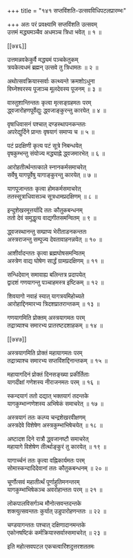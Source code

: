 +++
title = "१४१ सप्तविंशति-उत्सवविधिपटलप्रारम्भः"

+++
अतः परं प्रवक्ष्यामि सप्तविंशति उत्सवम्    
उत्तमं मद्ध्यमञ्चैव अधमञ्च त्रिधा भवेत् ॥ १ ॥



[[७४६]]  

उत्तमन्नवकेकुर्वै मद्ध्यमं पञ्चकेतुकम्  
त्रयकेत्वधमं ब्रह्मन् उत्सवे तु त्रिधामतः ॥ २ ॥


अथोत्सवक्रियास्सर्वाः कत्थ्यन्ते क्रमशोऽधुना  
विघ्नेश्वरस्य पूजाञ्च मूलदेवस्य पूजनम् ॥ ३ ॥


वास्तुशान्तिन्ततः कृत्वा मृत्सङ्ग्रहमतः परम्  
द्ध्वजारोहणपूर्वेद्युः द्ध्वजाङ्कुरन्तु कारयेत् ॥ ४ ॥


वृषाधिवासनं पश्चात् दण्डस्थापनकन्ततः  
अपरेद्युर्दिने प्रान्तः वृषयागं समाप्य च ॥ ५ ॥


पटं प्रदक्षिणी कृत्य पटं सूत्रे निबन्धयेत्  
वृषकुम्भन्तु संयोज्य मद्ध्याह्ने द्ध्वजमारभेत् ॥ ६ ॥


आरोहतीर्त्थन्तत्काले स्नानकर्मसमाचरेत्  
सर्वेषु यागपूर्वेषु यागाङ्कुरन्तु कारयेत् ॥ ७ ॥


यागपूजान्ततः कृत्वा होमकर्मसमाचरेत्  
ततस्सूत्राधिवासञ्च सूत्रधामप्रदक्षिणम् ॥ ८ ॥


इन्दुशेखरमूत्तर्यादि ततः कौतुकबन्धनम्  
ततो देवं समुद्धृत्य वाद्यगीतसमन्वितम् ॥ ९ ॥


द्ध्वजस्थानन्तु सम्प्राप्य भेरीताडनकन्ततः  
अस्त्रराजन्तु सम्पूज्य देवतावाहनन्नयेत् ॥ १० ॥


आशीर्वादन्ततः कृत्वा ब्रह्मघोषसमन्वितम्  
अस्त्रेण वाद्य घोषेण सार्द्धं ग्रामप्रदक्षिणम् ॥ ११ ॥


सन्धिदेवान् समावाह्य बलिन्तत्र प्रदापयेत्  
द्वादशं गणयागन्तु पञ्चाहमस्त्र इष्टिकम् ॥ १२ ॥


शिवयागो नवाहं स्यात् यागत्रयमिहोच्यते  
आरोहाद्दिनमारभ्य त्रिदशप्रातरान्तकम् ॥ १३ ॥


गणयागमिति प्रोक्तम् अस्त्रयागमतः परम्  
तद्रात्र्याश्च समारभ्य प्रातरष्टदशाहकम् ॥ १४ ॥



[[७४७]]  

अस्त्रयागमिति प्रोक्तं महायागमतः परम्  
तद्रात्र्याश्च समारभ्य सप्तविंशद्दिनान्तकम् ॥ १५ ॥


महायागदिनं प्रोक्तं दिनसङ्ख्या प्रकीर्तिताः  
यागदीक्षां गणेशस्य नीराजनमतः परम् ॥ १६ ॥


स्कन्दयागं ततो दद्यात् भक्तयागं तदन्तके  
यागकुम्भान्गणेशस्य अभिषेकं समाचरेत् ॥ १७ ॥


अस्त्रयागं ततः कल्प्य चन्द्रशेखरवीक्षणम्  
अस्त्रदेवे विशेषेण अस्त्रकुम्भाभिषेचयेत् ॥ १८ ॥


अष्टादश दिने रात्रौ द्ध्वजानष्टौ समाचरेत्  
महायागे विशेषेण तीर्त्थाङ्कुरं तु कारयेत् ॥ १९ ॥


यागार्च्चनं ततः कृत्वा वह्निकार्यमतः परम्  
सोमास्कन्दादिदेवानां ततः कौतुकबन्धनम् ॥ २० ॥


चूर्णोत्सवं महातीर्त्थं पूर्णाहुतिमनन्तरम्  
यागकुम्भाभिषेकञ्च अवरोहान्ततः परम् ॥ २१ ॥


लोकपालविसर्गञ्च मौनोत्सवन्तदन्तके  
शक्त्युत्सवन्ततः कुर्यात् उडुपारोहणन्ततः ॥ २२ ॥


चण्डयागन्ततः पश्चात् दक्षिणादानमन्तके  
एकोनषष्टिकं कर्मक्रियास्सर्वास्समाचरेत् ॥ २३ ॥


इति महोत्सवपटल एकचत्वारिंशदुत्तरशततमः  
